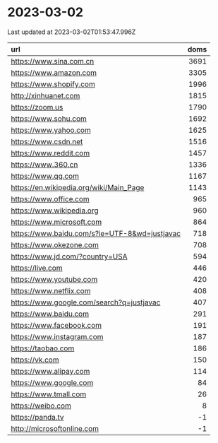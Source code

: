 # 2023-03-02

<!-- BEGIN -->
Last updated at 2023-03-02T01:53:47.996Z

url | doms
:- | -:
https://www.sina.com.cn | 3691
https://www.amazon.com | 3305
https://www.shopify.com | 1996
http://xinhuanet.com | 1815
https://zoom.us | 1790
https://www.sohu.com | 1692
https://www.yahoo.com | 1625
https://www.csdn.net | 1516
https://www.reddit.com | 1457
https://www.360.cn | 1336
https://www.qq.com | 1167
https://en.wikipedia.org/wiki/Main_Page | 1143
https://www.office.com | 965
https://www.wikipedia.org | 960
https://www.microsoft.com | 864
https://www.baidu.com/s?ie=UTF-8&wd=justjavac | 718
https://www.okezone.com | 708
https://www.jd.com/?country=USA | 594
https://live.com | 446
https://www.youtube.com | 420
https://www.netflix.com | 408
https://www.google.com/search?q=justjavac | 407
https://www.baidu.com | 291
https://www.facebook.com | 191
https://www.instagram.com | 187
https://taobao.com | 186
https://vk.com | 150
https://www.alipay.com | 114
https://www.google.com | 84
https://www.tmall.com | 26
https://weibo.com | 8
https://panda.tv | -1
http://microsoftonline.com | -1
<!-- END -->
